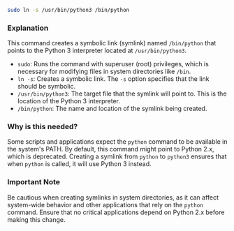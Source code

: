 ```bash
sudo ln -s /usr/bin/python3 /bin/python
```

### Explanation

This command creates a symbolic link (symlink) named `/bin/python` that points to the Python 3 interpreter located at `/usr/bin/python3`.

- `sudo`: Runs the command with superuser (root) privileges, which is necessary for modifying files in system directories like `/bin`.
- `ln -s`: Creates a symbolic link. The `-s` option specifies that the link should be symbolic.
- `/usr/bin/python3`: The target file that the symlink will point to. This is the location of the Python 3 interpreter.
- `/bin/python`: The name and location of the symlink being created.

### Why is this needed?

Some scripts and applications expect the `python` command to be available in the system's PATH. By default, this command might point to Python 2.x, which is deprecated. Creating a symlink from `python` to `python3` ensures that when `python` is called, it will use Python 3 instead.

### Important Note

Be cautious when creating symlinks in system directories, as it can affect system-wide behavior and other applications that rely on the `python` command. Ensure that no critical applications depend on Python 2.x before making this change.
